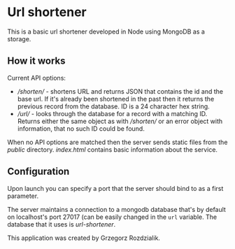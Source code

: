 # Url shortener #

This is a basic url shortener developed in Node using MongoDB as a storage.

## How it works ##

Current API options:

* */shorten/<url>* - shortens URL and returns JSON that contains the id and the base url. If it's already been shortened in the past then it returns the previous record from the database. ID is a 24 character hex string.
* */url/<id>* - looks through the database for a record with a matching ID. Returns either the same object as with */shorten/* or an error object with information, that no such ID could be found.

When no API options are matched then the server sends static files from the *public* directory. *index.html* contains basic information about the service.

## Configuration ##

Upon launch you can specify a port that the server should bind to as a first parameter.

The server maintains a connection to a mongodb database that's by default on localhost's port 27017 (can be easily changed in the `url` variable.
The database that it uses is *url-shortener*.


This application was created by Grzegorz Rozdzialik.